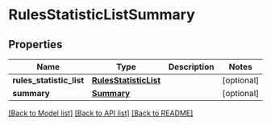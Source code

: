 # RulesStatisticListSummary

## Properties
Name | Type | Description | Notes
------------ | ------------- | ------------- | -------------
**rules_statistic_list** | [**RulesStatisticList**](RulesStatisticList.md) |  | [optional] 
**summary** | [**Summary**](Summary.md) |  | [optional] 

[[Back to Model list]](../README.md#documentation-for-models) [[Back to API list]](../README.md#documentation-for-api-endpoints) [[Back to README]](../README.md)

